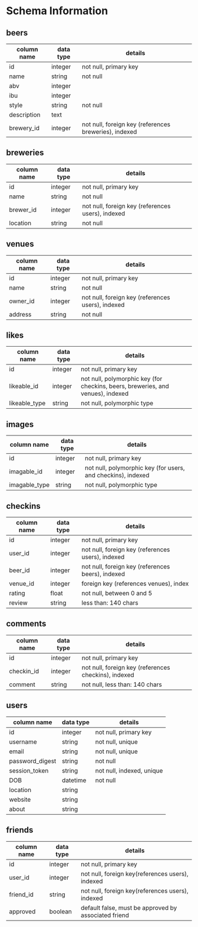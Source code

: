 # Schema Information

## beers
column name | data type | details
------------|-----------|-----------------------
id          | integer   | not null, primary key
name        | string    | not null
abv         | integer   |
ibu         | integer   |
style       | string    | not null
description | text      |
brewery_id  | integer   | not null, foreign key (references breweries), indexed

## breweries
column name | data type | details
------------|-----------|-----------------------
id          | integer   | not null, primary key
name        | string    | not null
brewer_id   | integer   | not null, foreign key (references users), indexed
location    | string    | not null

## venues
column name | data type | details
------------|-----------|-----------------------
id          | integer   | not null, primary key
name        | string    | not null
owner_id    | integer   | not null, foreign key (references users), indexed
address     | string    | not null

## likes
column name   | data type | details
--------------|-----------|-----------------------
id            | integer   | not null, primary key
likeable_id   | integer   | not null, polymorphic key (for checkins, beers, breweries, and venues), indexed
likeable_type | string    | not null, polymorphic type

## images
column name   | data type | details
--------------|-----------|-----------------------
id            | integer   | not null, primary key
imagable_id   | integer   | not null, polymorphic key (for users, and checkins), indexed
imagable_type | string    | not null, polymorphic type

## checkins
column name   | data type | details
--------------|-----------|-----------------------
id            | integer   | not null, primary key
user_id       | integer   | not null, foreign key (references users), indexed
beer_id       | integer   | not null, foreign key (references beers), indexed
venue_id      | integer   | foreign key (references venues), index
rating        | float     | not null, between 0 and 5
review        | string    | less than: 140 chars

## comments
column name   | data type | details
--------------|-----------|-----------------------
id            | integer   | not null, primary key
checkin_id    | integer   | not null, foreign key (references checkins), indexed
comment       | string    | not null, less than: 140 chars

## users
column name     | data type | details
----------------|-----------|-----------------------
id              | integer   | not null, primary key
username        | string    | not null, unique
email           | string    | not null, unique
password_digest | string    | not null
session_token   | string    | not null, indexed, unique
DOB             | datetime  | not null
location        | string    |
website         | string    |
about           | string    |    

## friends
column name | data type | details
------------|-----------|-----------------------
id          | integer   | not null, primary key
user_id     | integer   | not null, foreign key(references users), indexed
friend_id   | string    | not null, foreign key(references users), indexed
approved    | boolean   | default false, must be approved by associated friend
